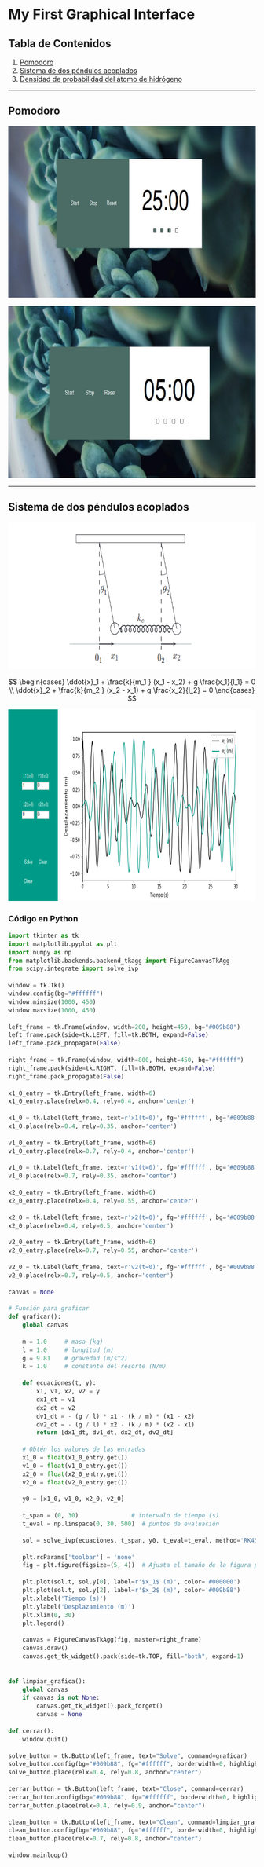# My First Graphical Interface

## Tabla de Contenidos
1. [Pomodoro](#pomodoro)
2. [Sistema de dos péndulos acoplados](#sistema-de-dos-péndulos-acoplados)
3. [Densidad de probabilidad del átomo de hidrógeno](#densidad-de-probabilidad-del-átomo-de-hidrógeno)

---

## Pomodoro

<p align="center">
  <img width="720" height="350" src="pomodoro.jpg">
</p>

<p align="center">
  <img width="720" height="350" src="break.jpg">
</p>

---

## Sistema de dos péndulos acoplados

<p align="center">
  <img width="720" height="300" src="/Guis/coupled_pendulum.png">
</p>

$$
\begin{cases}
\ddot{x}_1 + \frac{k}{m_1 } (x_1 - x_2) + g \frac{x_1}{l_1} = 0 \\
\ddot{x}_2 + \frac{k}{m_2 } (x_2 - x_1) + g \frac{x_2}{l_2} = 0
\end{cases}
$$

<p align="center">
  <img width="850" height="390" src="/Guis/Gui_1.png">
</p>

### Código en Python

```python
import tkinter as tk
import matplotlib.pyplot as plt
import numpy as np
from matplotlib.backends.backend_tkagg import FigureCanvasTkAgg
from scipy.integrate import solve_ivp

window = tk.Tk()
window.config(bg="#ffffff")
window.minsize(1000, 450)
window.maxsize(1000, 450)

left_frame = tk.Frame(window, width=200, height=450, bg="#009b88")
left_frame.pack(side=tk.LEFT, fill=tk.BOTH, expand=False)
left_frame.pack_propagate(False)

right_frame = tk.Frame(window, width=800, height=450, bg="#ffffff")
right_frame.pack(side=tk.RIGHT, fill=tk.BOTH, expand=False)
right_frame.pack_propagate(False)

x1_0_entry = tk.Entry(left_frame, width=6)
x1_0_entry.place(relx=0.4, rely=0.4, anchor='center')

x1_0 = tk.Label(left_frame, text=r'x1(t=0)', fg='#ffffff', bg='#009b88')
x1_0.place(relx=0.4, rely=0.35, anchor='center')

v1_0_entry = tk.Entry(left_frame, width=6)
v1_0_entry.place(relx=0.7, rely=0.4, anchor='center')

v1_0 = tk.Label(left_frame, text=r'v1(t=0)', fg='#ffffff', bg='#009b88')
v1_0.place(relx=0.7, rely=0.35, anchor='center')

x2_0_entry = tk.Entry(left_frame, width=6)
x2_0_entry.place(relx=0.4, rely=0.55, anchor='center')

x2_0 = tk.Label(left_frame, text=r'x2(t=0)', fg='#ffffff', bg='#009b88')
x2_0.place(relx=0.4, rely=0.5, anchor='center')

v2_0_entry = tk.Entry(left_frame, width=6)
v2_0_entry.place(relx=0.7, rely=0.55, anchor='center')

v2_0 = tk.Label(left_frame, text=r'v2(t=0)', fg='#ffffff', bg='#009b88')
v2_0.place(relx=0.7, rely=0.5, anchor='center')

canvas = None

# Función para graficar
def graficar():
    global canvas

    m = 1.0     # masa (kg)
    l = 1.0     # longitud (m)
    g = 9.81    # gravedad (m/s^2)
    k = 1.0     # constante del resorte (N/m)
    
    def ecuaciones(t, y):
        x1, v1, x2, v2 = y
        dx1_dt = v1
        dx2_dt = v2
        dv1_dt = - (g / l) * x1 - (k / m) * (x1 - x2)
        dv2_dt = - (g / l) * x2 - (k / m) * (x2 - x1)
        return [dx1_dt, dv1_dt, dx2_dt, dv2_dt]
    
    # Obtén los valores de las entradas
    x1_0 = float(x1_0_entry.get())
    v1_0 = float(v1_0_entry.get())
    x2_0 = float(x2_0_entry.get())
    v2_0 = float(v2_0_entry.get())
    
    y0 = [x1_0, v1_0, x2_0, v2_0]
    
    t_span = (0, 30)               # intervalo de tiempo (s)
    t_eval = np.linspace(0, 30, 500)  # puntos de evaluación
    
    sol = solve_ivp(ecuaciones, t_span, y0, t_eval=t_eval, method='RK45')
    
    plt.rcParams['toolbar'] = 'none'
    fig = plt.figure(figsize=(5, 4))  # Ajusta el tamaño de la figura para el frame
    
    plt.plot(sol.t, sol.y[0], label=r'$x_1$ (m)', color='#000000')
    plt.plot(sol.t, sol.y[2], label=r'$x_2$ (m)', color='#009b88')
    plt.xlabel('Tiempo (s)')
    plt.ylabel('Desplazamiento (m)')
    plt.xlim(0, 30)
    plt.legend()
    
    canvas = FigureCanvasTkAgg(fig, master=right_frame)
    canvas.draw()
    canvas.get_tk_widget().pack(side=tk.TOP, fill="both", expand=1)


def limpiar_grafica():
    global canvas
    if canvas is not None:
        canvas.get_tk_widget().pack_forget()  
        canvas = None  

def cerrar():
    window.quit()

solve_button = tk.Button(left_frame, text="Solve", command=graficar)
solve_button.config(bg="#009b88", fg="#ffffff", borderwidth=0, highlightthickness=0, relief="flat")
solve_button.place(relx=0.4, rely=0.8, anchor="center")

cerrar_button = tk.Button(left_frame, text="Close", command=cerrar)
cerrar_button.config(bg="#009b88", fg="#ffffff", borderwidth=0, highlightthickness=0, relief="flat")
cerrar_button.place(relx=0.4, rely=0.9, anchor="center")

clean_button = tk.Button(left_frame, text="Clean", command=limpiar_grafica)
clean_button.config(bg="#009b88", fg="#ffffff", borderwidth=0, highlightthickness=0, relief="flat")
clean_button.place(relx=0.7, rely=0.8, anchor="center")

window.mainloop()
